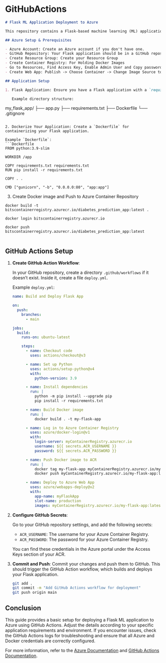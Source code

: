 # GitHubActions



```markdown
# Flask ML Application Deployment to Azure

This repository contains a Flask-based machine learning (ML) application that is deployed to Azure using GitHub Actions. This guide will help you set up and automate the deployment process.

## Azure Setup & Prerequisites

- Azure Account: Create an Azure account if you don't have one.
- GitHub Repository: Your Flask application should be in a GitHub repository.
- Create Resource Group: Create your Resource Group
- Create Container Registry: For Holding Docker Images
- Go to Resources, Find Access Key, Enable Admin User and Copy password
- Create Web App: Publish -> Choose Container -> Change Image Source to Azure Container Registry (Follow this step After Pushing the Image) 

## Application Setup

1. Flask Application: Ensure you have a Flask application with a `requirements.txt` for dependencies.

   Example directory structure:
   ```
   my_flask_app/
   ├── app.py
   ├── requirements.txt
   ├── Dockerfile
   └── .gitignore
   ```

2. Dockerize Your Application: Create a `Dockerfile` for containerizing your Flask application.

   Example `Dockerfile`:
   ```Dockerfile
   FROM python:3.9-slim

   WORKDIR /app

   COPY requirements.txt requirements.txt
   RUN pip install -r requirements.txt

   COPY . .

   CMD ["gunicorn", "-b", "0.0.0.0:80", "app:app"]
   ```

3. Create Docker image and Push to Azure Container Repository
  ```
  docker build -t bitscontainerregistry.azurecr.io/diabetes_prediction_app:latest .

  docker login bitscontainerregistry.azurecr.io

  docker push bitscontainerregistry.azurecr.io/diabetes_prediction_app:latest


  ```


## GitHub Actions Setup

1. **Create GitHub Action Workflow**:

   In your GitHub repository, create a directory `.github/workflows` if it doesn’t exist. Inside it, create a file `deploy.yml`.

   Example `deploy.yml`:
   ```yaml
   name: Build and Deploy Flask App

   on:
     push:
       branches:
         - main

   jobs:
     build:
       runs-on: ubuntu-latest

       steps:
         - name: Checkout code
           uses: actions/checkout@v3

         - name: Set up Python
           uses: actions/setup-python@v4
           with:
             python-version: 3.9

         - name: Install dependencies
           run: |
             python -m pip install --upgrade pip
             pip install -r requirements.txt

         - name: Build Docker image
           run: |
             docker build . -t my-flask-app

         - name: Log in to Azure Container Registry
           uses: azure/docker-login@v1
           with:
             login-server: myContainerRegistry.azurecr.io
             username: ${{ secrets.ACR_USERNAME }}
             password: ${{ secrets.ACR_PASSWORD }}

         - name: Push Docker image to ACR
           run: |
             docker tag my-flask-app myContainerRegistry.azurecr.io/my-flask-app:latest
             docker push myContainerRegistry.azurecr.io/my-flask-app:latest

         - name: Deploy to Azure Web App
           uses: azure/webapps-deploy@v2
           with:
             app-name: myFlaskApp
             slot-name: production
             images: myContainerRegistry.azurecr.io/my-flask-app:latest
   ```

2. **Configure GitHub Secrets**:

   Go to your GitHub repository settings, and add the following secrets:

   - `ACR_USERNAME`: The username for your Azure Container Registry.
   - `ACR_PASSWORD`: The password for your Azure Container Registry.

   You can find these credentials in the Azure portal under the Access Keys section of your ACR.

3. **Commit and Push**: Commit your changes and push them to GitHub. This should trigger the GitHub Action workflow, which builds and deploys your Flask application.

   ```bash
   git add .
   git commit -m "Add GitHub Actions workflow for deployment"
   git push origin main
   ```

## Conclusion

This guide provides a basic setup for deploying a Flask ML application to Azure using GitHub Actions. Adjust the details according to your specific application requirements and environment. If you encounter issues, check the GitHub Actions logs for troubleshooting and ensure that all Azure and Docker credentials are correctly configured.

For more information, refer to the [Azure Documentation](https://docs.microsoft.com/en-us/azure/) and [GitHub Actions Documentation](https://docs.github.com/en/actions).

```